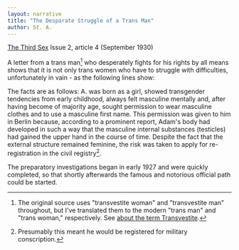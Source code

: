 ```yaml
---
layout: narrative
title: "The Desparate Struggle of a Trans Man"
author: St. A.
---
```


[The Third Sex](/das-dritte-geschlecht/) Issue 2, article 4 (September 1930)

A letter from a trans man[^fn1] who desperately fights for his rights by all means shows that it is not only trans women who have to struggle with difficulties, unfortunately in vain - as the following lines show: 

The facts are as follows: A. was born as a girl, showed transgender tendencies from early childhood, always felt masculine mentally and, after having become of majority age, sought permission to wear masculine clothes and to use a masculine first name. This permission was given to him in Berlin because, according to a prominent report, Adam's body had developed in such a way that the masculine internal substances (testicles) had gained the upper hand in the course of time. Despite the fact that the external structure remained feminine, the risk was taken to apply for re-registration in the civil registry[^fn2].

The preparatory investigations began in early 1927 and were quickly completed, so that shortly afterwards the famous and notorious official path could be started. 

[^fn1]: The original source uses "transvestite woman" and "transvestite man" throughout, but I've translated them to the modern "trans man" and "trans woman," respectively. See [about the term Transvestite](/about-the-term-transvestite).
[^fn2]: Presumably this meant he would be registered for military conscription.